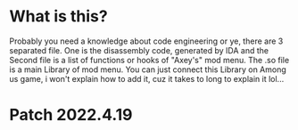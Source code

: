 # What is this?

Probably you need a knowledge about code engineering or ye, there are 3 separated file. One is the disassembly code, generated by IDA and the Second file is a list of functions or hooks of "Axey's" mod menu. The .so file is a main Library of mod menu. You can just connect this Library on Among us game, i won't explain how to add it, cuz it takes to long to explain it lol...

# Patch 2022.4.19
